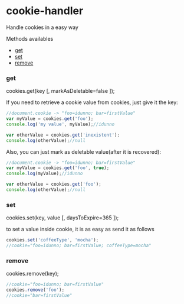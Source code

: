 # cookie-handler

Handle cookies in a easy way

Methods availables
- [get](#get)
- [set](#set)
- [remove](#remove)


### get

cookies.get(key [, markAsDeletable=false ]);

If you need to retrieve a cookie value from cookies, just give it the key:

````javascript
//document.cookie -> "foo=idunno; bar=firstValue"
var myValue = cookies.get('foo');
console.log('my value', myValue);//idunno

var otherValue = cookies.get('inexistent');
console.log(otherValue);//null
````

Also, you can just mark as deletable value(after it is recovered):

````javascript
//document.cookie -> "foo=idunno; bar=firstValue"
var myValue = cookies.get('foo', true);
console.log(myValue);//idunno

var otherValue = cookies.get('foo');
console.log(otherValue);//null
````


### set

cookies.set(key, value [, daysToExpire=365 ]);

to set a value inside cookie, it is as easy as send it as follows

````javascript
cookies.set('coffeeType', 'mocha');
//cookie="foo=idunno; bar=firstValue; coffeeType=mocha"
````


### remove

cookies.remove(key);

````javascript
//cookie="foo=idunno; bar=firstValue"
cookies.remove('foo');
//cookie="bar=firstValue"
````
